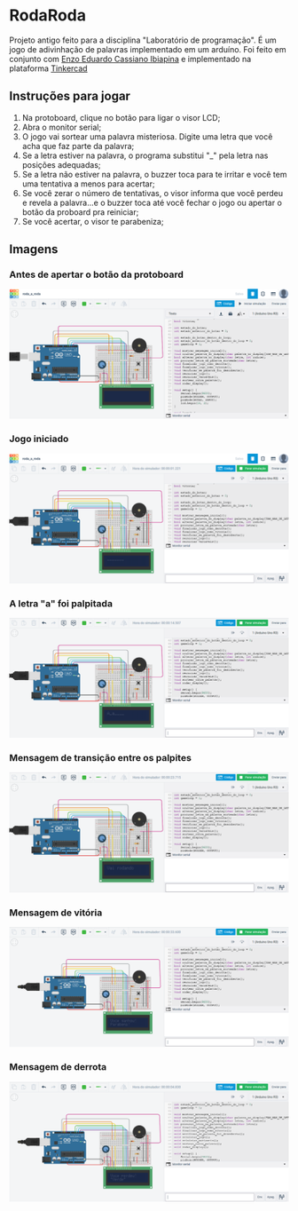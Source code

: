 # RodaRoda

Projeto antigo feito para a disciplina "Laboratório de programação". É um jogo de adivinhação de palavras implementado em um arduíno. Foi feito em conjunto com [Enzo Eduardo Cassiano Ibiapina](https://github.com/EnzEdu) e implementado na plataforma [Tinkercad](https://www.tinkercad.com/things/83EYJHh6ece-rodaarodaprototipo) 

## Instruções para jogar

1. Na protoboard, clique no botão para ligar o visor LCD;
2. Abra o monitor serial;
3. O jogo vai sortear uma palavra misteriosa. Digite uma letra que você acha que faz parte da palavra;
4. Se a letra estiver na palavra, o programa substitui "_" pela letra nas posições adequadas;
5. Se a letra não estiver na palavra, o buzzer toca para te irritar e você tem uma tentativa a menos para acertar;
6. Se você zerar o número de tentativas, o visor informa que você perdeu e revela a palavra...e o buzzer toca até você fechar o jogo ou apertar o botão da proboard pra reiniciar;
7. Se você acertar, o visor te parabeniza;

## Imagens

### Antes de apertar o botão da protoboard

![Alt Text](img/screenshot1.png)

### Jogo iniciado

![Alt Text](img/screenshot2.png)

### A letra "a" foi palpitada

![Alt Text](img/screenshot3.png)

### Mensagem de transição entre os palpites

![Alt Text](img/screenshot4.png)

### Mensagem de vitória

![Alt Text](img/screenshot5.png)

### Mensagem de derrota

![Alt Text](img/screenshot6.png)